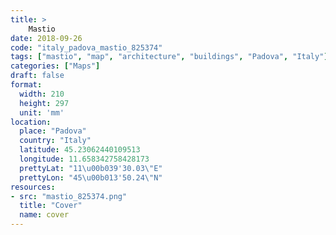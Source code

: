 ```yaml
---
title: > 
    Mastio
date: 2018-09-26
code: "italy_padova_mastio_825374"
tags: ["mastio", "map", "architecture", "buildings", "Padova", "Italy"]
categories: ["Maps"]
draft: false
format:
  width: 210
  height: 297
  unit: 'mm'
location:
  place: "Padova"
  country: "Italy"
  latitude: 45.23062440109513
  longitude: 11.658342758428173
  prettyLat: "11\u00b039'30.03\"E"
  prettyLon: "45\u00b013'50.24\"N"
resources:
- src: "mastio_825374.png"
  title: "Cover"
  name: cover
---
```

